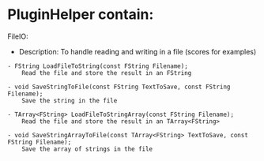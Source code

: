 # PluginHelper contain:

FileIO:

   - Description:
        To handle reading and writing in a file (scores for examples)
      
    - FString LoadFileToString(const FString Filename);
        Read the file and store the result in an FString
      
    - void SaveStringToFile(const FString TextToSave, const FString Filename);
        Save the string in the file
      
    - TArray<FString> LoadFileToStringArray(const FString Filename);
        Read the file and store the result in an TArray<FString>
  
    - void SaveStringArrayToFile(const TArray<FString> TextToSave, const FString Filename);
        Save the array of strings in the file
